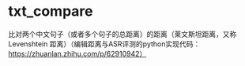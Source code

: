 # txt_compare
比对两个中文句子（或者多个句子的总距离）的距离（莱文斯坦距离，又称 Levenshtein 距离）（编辑距离与ASR评测的python实现代码：https://zhuanlan.zhihu.com/p/62910942）
